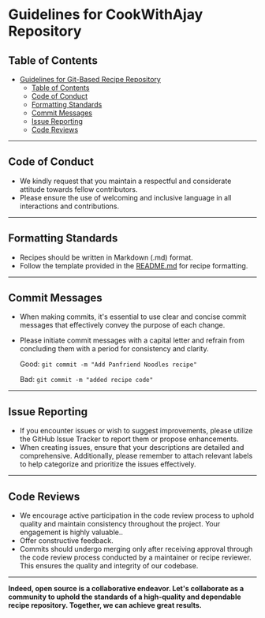 # Guidelines for CookWithAjay Repository

## Table of Contents

- [Guidelines for Git-Based Recipe Repository](#guidelines-for-git-based-recipe-repository)
  - [Table of Contents](#table-of-contents)
  - [Code of Conduct](#code-of-conduct)
  - [Formatting Standards](#formatting-standards)
  - [Commit Messages](#commit-messages)
  - [Issue Reporting](#issue-reporting)
  - [Code Reviews](#code-reviews)

---

## Code of Conduct

- We kindly request that you maintain a respectful and considerate attitude towards fellow contributors.
- Please ensure the use of welcoming and inclusive language in all interactions and contributions.

---

## Formatting Standards

- Recipes should be written in Markdown (.md) format.
- Follow the template provided in the [README.md](./README.md) for recipe formatting.

---

## Commit Messages

- When making commits, it's essential to use clear and concise commit messages that effectively convey the purpose of each change.
- Please initiate commit messages with a capital letter and refrain from concluding them with a period for consistency and clarity.
  
    Good: `git commit -m "Add Panfriend Noodles recipe"`
  
    Bad: `git commit -m "added recipe code"`

---

## Issue Reporting

- If you encounter issues or wish to suggest improvements, please utilize the GitHub Issue Tracker to report them or propose enhancements.
- When creating issues, ensure that your descriptions are detailed and comprehensive. Additionally, please remember to attach relevant labels to help categorize and prioritize the issues effectively.
  
---

## Code Reviews

- We encourage active participation in the code review process to uphold quality and maintain consistency throughout the project. Your engagement is highly valuable..
- Offer constructive feedback.
- Commits should undergo merging only after receiving approval through the code review process conducted by a maintainer or recipe reviewer. This ensures the quality and integrity of our codebase.

---

**Indeed, open source is a collaborative endeavor. Let's collaborate as a community to uphold the standards of a high-quality and dependable recipe repository. Together, we can achieve great results.**
